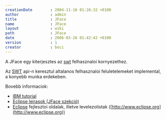 ```yaml
---
creationDate        : 2004-11-16 01:26:32 +0100 
author              : admin 
title               : JFace 
name                : JFace 
layout              : wiki 
path                : JFace 
date                : 2006-03-26 01:42:42 +0100 
version             : 1 
creator             : boci 
---
```

A JFace egy kiterjesztes az [swt](swt.html) felhasznaloi kornyezethez.

Az [SWT](swt.html) api-n keresztul altalanos felhasznaloi feluletelemeket implemental, a konyebb munka erdekeben.

Bovebb informaciok:

*   [IBM tutorial](http://www-106.ibm.com/developerworks/java/library/os-ecgui1/)
*   [Eclipse leirasok (JFace szekció)](http://www.eclipse.org/articles/index.html)
*   [Eclipse](Eclipse.html) fejlesztoi oldalak, illetve levelezolistak ([http://www.eclipse.org](http://www.eclipse.org))
